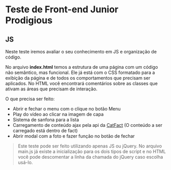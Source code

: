 # Teste de Front-end Junior Prodigious

## JS

Neste teste iremos avaliar o seu conhecimento em JS e organização de código.

No arquivo **index.html** temos a estrutura de uma página com um código não semântico, mas funcional. Ele já está com o CSS formatado para a exibição da página e de todos os comportamentos que precisam ser aplicados. No HTML você encontrará comentários sobre as classes que ativam as áreas que precisam de interação.

O que precisa ser feito:
* Abrir e fechar o menu com o clique no botão Menu
* Play do vídeo ao clicar na imagem de capa
* Sistema de sanfona para a lista
* Carregamento de conteúdo ajax pela api da [CatFact](https://catfact.ninja/fact) (O conteúdo a ser carregado está dentro de fact)
* Abrir modal com a foto e fazer função no botão de fechar

> Este teste pode ser feito utilizando apenas JS ou jQuery. No arquivo main.js já existe a inicialização para os dois tipos de script e no HTML você pode descomentar a linha da chamada do jQuery caso escolha usá-lo.
